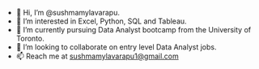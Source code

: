 - 👋 Hi, I’m @sushmamylavarapu.
- 👀 I’m interested in Excel, Python, SQL and Tableau.
- 🌱 I’m currently pursuing Data Analyst bootcamp from the University of Toronto.
- 💞️ I’m looking to collaborate on entry level Data Analyst jobs.
- 📫 Reach me at sushmamylavarapu1@gmail.com

<!---
sushmamylavarapu/sushmamylavarapu is a ✨ special ✨ repository because its `README.md` (this file) appears on your GitHub profile.
You can click the Preview link to take a look at your changes.
--->
